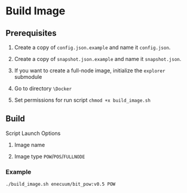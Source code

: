 # Build Image

## Prerequisites 

1. Create a copy of `config.json.example` and name it `config.json`. 

2. Create a copy of `snapshot.json.example` and name it `snapshot.json`. 

3. If you want to create a full-node image, initialize the `explorer` submodule

4. Go to directory `\Docker`

5. Set permissions for run script `chmod +x build_image.sh`

## Build

Script Launch Options

1. Image name

2. Image type `POW`/`POS`/`FULLNODE`

### Example

`./build_image.sh enecuum/bit_pow:v0.5 POW`
